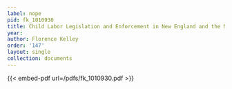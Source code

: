 ```yaml
---
label: nope
pid: fk_1010930
title: Child Labor Legislation and Enforcement in New England and the Middle States
year:
author: Florence Kelley
order: '147'
layout: single
collection: documents
---
```



{{< embed-pdf url=/pdfs/fk_1010930.pdf >}}